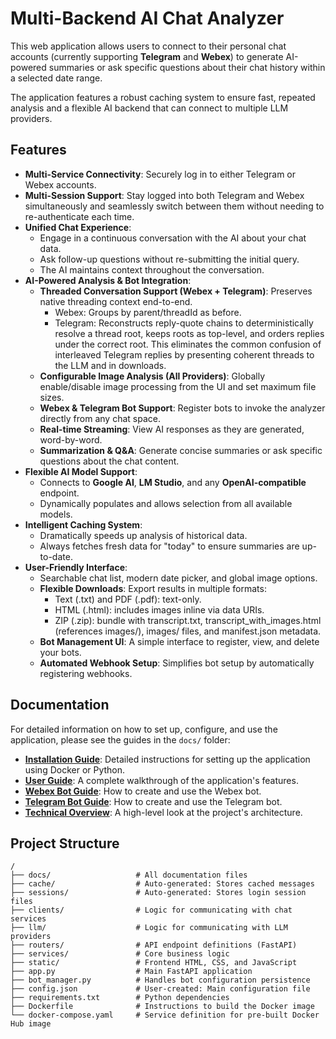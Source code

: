 # Multi-Backend AI Chat Analyzer

This web application allows users to connect to their personal chat accounts (currently supporting **Telegram** and **Webex**) to generate AI-powered summaries or ask specific questions about their chat history within a selected date range.

The application features a robust caching system to ensure fast, repeated analysis and a flexible AI backend that can connect to multiple LLM providers.

## Features

-   **Multi-Service Connectivity**: Securely log in to either Telegram or Webex accounts.
-   **Multi-Session Support**: Stay logged into both Telegram and Webex simultaneously and seamlessly switch between them without needing to re-authenticate each time.
-   **Unified Chat Experience**:
    -   Engage in a continuous conversation with the AI about your chat data.
    -   Ask follow-up questions without re-submitting the initial query.
    -   The AI maintains context throughout the conversation.
-   **AI-Powered Analysis & Bot Integration**:
    -   **Threaded Conversation Support (Webex + Telegram)**: Preserves native threading context end-to-end.
        - Webex: Groups by parent/threadId as before.
        - Telegram: Reconstructs reply-quote chains to deterministically resolve a thread root, keeps roots as top-level, and orders replies under the correct root. This eliminates the common confusion of interleaved Telegram replies by presenting coherent threads to the LLM and in downloads.
    -   **Configurable Image Analysis (All Providers)**: Globally enable/disable image processing from the UI and set maximum file sizes.
    -   **Webex & Telegram Bot Support**: Register bots to invoke the analyzer directly from any chat space.
    -   **Real-time Streaming**: View AI responses as they are generated, word-by-word.
    -   **Summarization & Q&A**: Generate concise summaries or ask specific questions about the chat content.
-   **Flexible AI Model Support**:
    -   Connects to **Google AI**, **LM Studio**, and any **OpenAI-compatible** endpoint.
    -   Dynamically populates and allows selection from all available models.
-   **Intelligent Caching System**:
    -   Dramatically speeds up analysis of historical data.
    -   Always fetches fresh data for "today" to ensure summaries are up-to-date.
-   **User-Friendly Interface**:
    -   Searchable chat list, modern date picker, and global image options.
    -   **Flexible Downloads**: Export results in multiple formats:
        - Text (.txt) and PDF (.pdf): text-only.
        - HTML (.html): includes images inline via data URIs.
        - ZIP (.zip): bundle with transcript.txt, transcript_with_images.html (references images/), images/ files, and manifest.json metadata.
    -   **Bot Management UI**: A simple interface to register, view, and delete your bots.
    -   **Automated Webhook Setup**: Simplifies bot setup by automatically registering webhooks.

## Documentation

For detailed information on how to set up, configure, and use the application, please see the guides in the `docs/` folder:

-   **[Installation Guide](./docs/installation.md)**: Detailed instructions for setting up the application using Docker or Python.
-   **[User Guide](./docs/user_guide.md)**: A complete walkthrough of the application's features.
-   **[Webex Bot Guide](./docs/webex_bot_guide.md)**: How to create and use the Webex bot.
-   **[Telegram Bot Guide](./docs/telegram_bot_guide.md)**: How to create and use the Telegram bot.
-   **[Technical Overview](./docs/overview.md)**: A high-level look at the project's architecture.

## Project Structure

```
/
├── docs/                   # All documentation files
├── cache/                  # Auto-generated: Stores cached messages
├── sessions/               # Auto-generated: Stores login session files
├── clients/                # Logic for communicating with chat services
├── llm/                    # Logic for communicating with LLM providers
├── routers/                # API endpoint definitions (FastAPI)
├── services/               # Core business logic
├── static/                 # Frontend HTML, CSS, and JavaScript
├── app.py                  # Main FastAPI application
├── bot_manager.py          # Handles bot configuration persistence
├── config.json             # User-created: Main configuration file
├── requirements.txt        # Python dependencies
├── Dockerfile              # Instructions to build the Docker image
└── docker-compose.yaml     # Service definition for pre-built Docker Hub image
